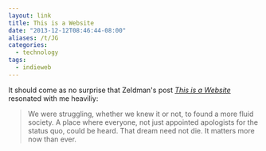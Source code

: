 ```yaml
---
layout: link
title: This is a Website
date: "2013-12-12T08:46:44-08:00"
aliases: /t/JG
categories:
  - technology
tags:
  - indieweb
---
```


It should come as no surprise that Zeldman's post <cite>[This is a Website][]</cite> resonated with me heaviliy:

> We were struggling, whether we knew it or not, to found a more fluid society. A place where everyone, not just
> appointed apologists for the status quo, could be heard. That dream need not die. It matters more now than ever.

[This is a Website]: http://www.zeldman.com/2013/12/11/this-is-a-website/

